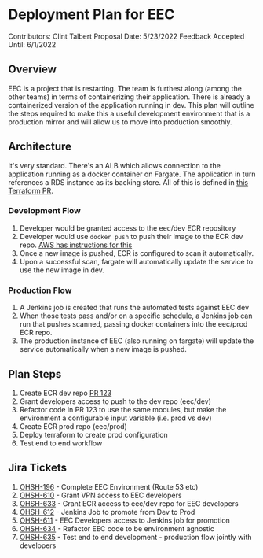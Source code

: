 # Deployment Plan for EEC

Contributors: Clint Talbert
Proposal Date: 5/23/2022
Feedback Accepted Until: 6/1/2022

## Overview

EEC is a project that is restarting. The team is furthest along (among the other teams) in terms of containerizing their application. There is already a containerized version of the application running in dev. This plan will outline the steps required to make this a useful development environment that is a production mirror and will allow us to move into production smoothly.

## Architecture

It's very standard. There's an ALB which allows connection to the application running as a docker container on Fargate. The application in turn references a RDS instance as its backing store. All of this is defined in [this Terraform PR](https://github.com/OHS-Hosting-Infrastructure/environment-configuration/pull/123/files).

### Development Flow

1. Developer would be granted access to the eec/dev ECR repository
1. Developer would use `docker push` to push their image to the ECR dev repo. [AWS has instructions for this](https://docs.aws.amazon.com/AmazonECR/latest/userguide/docker-push-ecr-image.html)
1. Once a new image is pushed, ECR is configured to scan it automatically.
1. Upon a successful scan, fargate will automatically update the service to use the new image in dev.

### Production Flow

1. A Jenkins job is created that runs the automated tests against EEC dev
1. When those tests pass and/or on a specific schedule, a Jenkins job can run that pushes scanned, passing docker containers into the eec/prod ECR repo.
1. The production instance of EEC (also running on fargate) will update the service automatically when a new image is pushed.

## Plan Steps

1. Create ECR dev repo [PR 123](https://github.com/OHS-Hosting-Infrastructure/environment-configuration/pull/123/files)
1. Grant developers access to push to the dev repo (eec/dev)
1. Refactor code in PR 123 to use the same modules, but make the environment a configurable input variable (i.e. prod vs dev)
1. Create ECR prod repo (eec/prod)
1. Deploy terraform to create prod configuration
1. Test end to end workflow

## Jira Tickets

1. [OHSH-196](https://ocio-jira.acf.hhs.gov/browse/OHSH-196) - Complete EEC Environment (Route 53 etc)
1. [OHSH-610](https://ocio-jira.acf.hhs.gov/browse/OHSH-610) - Grant VPN access to EEC developers
1. [OHSH-633](https://ocio-jira.acf.hhs.gov/browse/OHSH-633) - Grant ECR access to eec/dev repo for EEC developers
1. [OHSH-612](https://ocio-jira.acf.hhs.gov/browse/OHSH-612) - Jenkins Job to promote from Dev to Prod
1. [OHSH-611](https://ocio-jira.acf.hhs.gov/browse/OHSH-611) - EEC Developers access to Jenkins job for promotion
1. [OHSH-634](https://ocio-jira.acf.hhs.gov/browse/OHSH-634) - Refactor EEC code to be environment agnostic
1. [OHSH-635](https://ocio-jira.acf.hhs.gov/browse/OHSH-635) - Test end to end development - production flow jointly with developers
